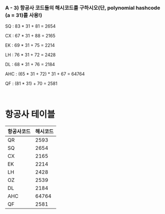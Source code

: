 ### A - 3) 항공사 코드들의 해시코드를 구하시오(단, polynomial hashcode (a = 31)를 사용!)

SQ : 83 * 31 + 81 = 2654

CX : 67 * 31 + 88 = 2165

EK : 69 * 31 + 75 = 2214

LH : 76 * 31 + 72 = 2428

DL : 68 * 31 + 76 = 2184

AHC : (65 * 31 + 72) * 31 + 67 = 64764

QF : (81 * 31) + 70 = 2581


<br>

# 항공사 테이블

| 항공사코드 | 해시코드 |
|---------|----------|
| QR | 2593 |
| SQ | 2654 |
| CX | 2165 |
| EK | 2214 |
| LH | 2428 |
| OZ | 2539 |
| DL | 2184 |
| AHC | 64764 |
| QF | 2581 | 